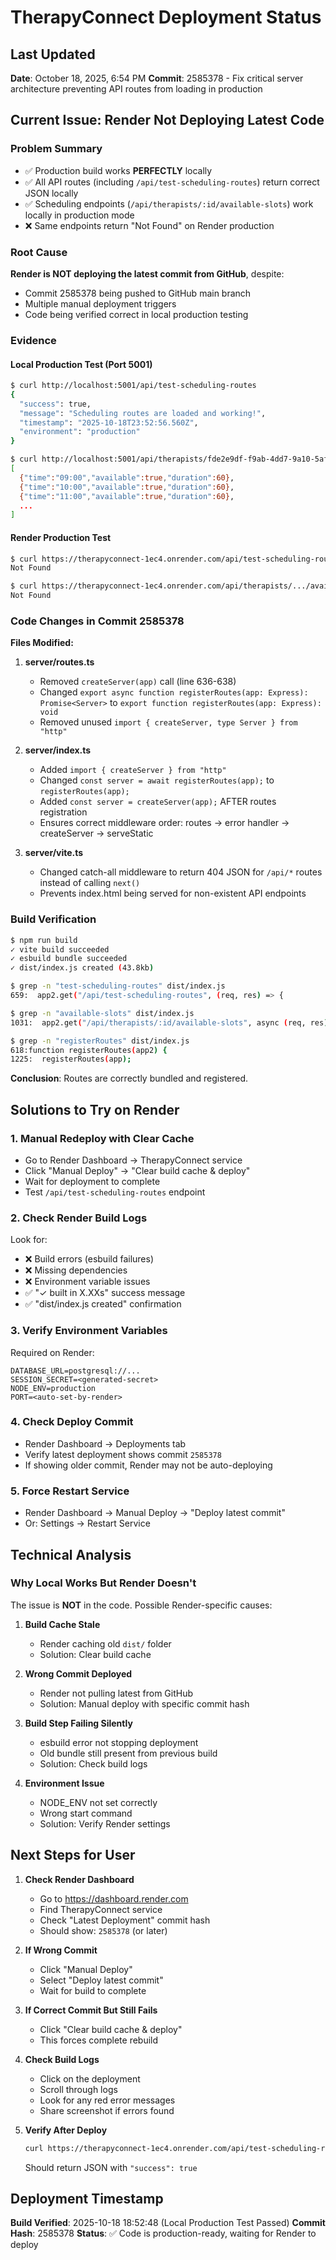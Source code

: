 # TherapyConnect Deployment Status

## Last Updated
**Date**: October 18, 2025, 6:54 PM
**Commit**: 2585378 - Fix critical server architecture preventing API routes from loading in production

## Current Issue: Render Not Deploying Latest Code

### Problem Summary
- ✅ Production build works **PERFECTLY** locally
- ✅ All API routes (including `/api/test-scheduling-routes`) return correct JSON locally
- ✅ Scheduling endpoints (`/api/therapists/:id/available-slots`) work locally in production mode
- ❌ Same endpoints return "Not Found" on Render production

### Root Cause
**Render is NOT deploying the latest commit from GitHub**, despite:
- Commit 2585378 being pushed to GitHub main branch
- Multiple manual deployment triggers
- Code being verified correct in local production testing

### Evidence

#### Local Production Test (Port 5001)
```bash
$ curl http://localhost:5001/api/test-scheduling-routes
{
  "success": true,
  "message": "Scheduling routes are loaded and working!",
  "timestamp": "2025-10-18T23:52:56.560Z",
  "environment": "production"
}

$ curl http://localhost:5001/api/therapists/fde2e9df-f9ab-4dd7-9a10-5af22553bd73/available-slots?date=2025-10-21
[
  {"time":"09:00","available":true,"duration":60},
  {"time":"10:00","available":true,"duration":60},
  {"time":"11:00","available":true,"duration":60},
  ...
]
```

#### Render Production Test
```bash
$ curl https://therapyconnect-1ec4.onrender.com/api/test-scheduling-routes
Not Found

$ curl https://therapyconnect-1ec4.onrender.com/api/therapists/.../available-slots?date=2025-10-21
Not Found
```

### Code Changes in Commit 2585378

**Files Modified:**
1. **server/routes.ts**
   - Removed `createServer(app)` call (line 636-638)
   - Changed `export async function registerRoutes(app: Express): Promise<Server>` to `export function registerRoutes(app: Express): void`
   - Removed unused `import { createServer, type Server } from "http"`

2. **server/index.ts**
   - Added `import { createServer } from "http"`
   - Changed `const server = await registerRoutes(app);` to `registerRoutes(app);`
   - Added `const server = createServer(app);` AFTER routes registration
   - Ensures correct middleware order: routes → error handler → createServer → serveStatic

3. **server/vite.ts**
   - Changed catch-all middleware to return 404 JSON for `/api/*` routes instead of calling `next()`
   - Prevents index.html being served for non-existent API endpoints

### Build Verification
```bash
$ npm run build
✓ vite build succeeded
✓ esbuild bundle succeeded
✓ dist/index.js created (43.8kb)

$ grep -n "test-scheduling-routes" dist/index.js
659:  app2.get("/api/test-scheduling-routes", (req, res) => {

$ grep -n "available-slots" dist/index.js
1031:  app2.get("/api/therapists/:id/available-slots", async (req, res) => {

$ grep -n "registerRoutes" dist/index.js
618:function registerRoutes(app2) {
1225:  registerRoutes(app);
```

**Conclusion**: Routes are correctly bundled and registered.

## Solutions to Try on Render

### 1. Manual Redeploy with Clear Cache
- Go to Render Dashboard → TherapyConnect service
- Click "Manual Deploy" → "Clear build cache & deploy"
- Wait for deployment to complete
- Test `/api/test-scheduling-routes` endpoint

### 2. Check Render Build Logs
Look for:
- ❌ Build errors (esbuild failures)
- ❌ Missing dependencies
- ❌ Environment variable issues
- ✅ "✓ built in X.XXs" success message
- ✅ "dist/index.js created" confirmation

### 3. Verify Environment Variables
Required on Render:
```env
DATABASE_URL=postgresql://...
SESSION_SECRET=<generated-secret>
NODE_ENV=production
PORT=<auto-set-by-render>
```

### 4. Check Deploy Commit
- Render Dashboard → Deployments tab
- Verify latest deployment shows commit `2585378`
- If showing older commit, Render may not be auto-deploying

### 5. Force Restart Service
- Render Dashboard → Manual Deploy → "Deploy latest commit"
- Or: Settings → Restart Service

## Technical Analysis

### Why Local Works But Render Doesn't

The issue is **NOT** in the code. Possible Render-specific causes:

1. **Build Cache Stale**
   - Render caching old `dist/` folder
   - Solution: Clear build cache

2. **Wrong Commit Deployed**
   - Render not pulling latest from GitHub
   - Solution: Manual deploy with specific commit hash

3. **Build Step Failing Silently**
   - esbuild error not stopping deployment
   - Old bundle still present from previous build
   - Solution: Check build logs

4. **Environment Issue**
   - NODE_ENV not set correctly
   - Wrong start command
   - Solution: Verify Render settings

## Next Steps for User

1. **Check Render Dashboard**
   - Go to https://dashboard.render.com
   - Find TherapyConnect service
   - Check "Latest Deployment" commit hash
   - Should show: `2585378` (or later)

2. **If Wrong Commit**
   - Click "Manual Deploy"
   - Select "Deploy latest commit"
   - Wait for build to complete

3. **If Correct Commit But Still Fails**
   - Click "Clear build cache & deploy"
   - This forces complete rebuild

4. **Check Build Logs**
   - Click on the deployment
   - Scroll through logs
   - Look for any red error messages
   - Share screenshot if errors found

5. **Verify After Deploy**
   ```bash
   curl https://therapyconnect-1ec4.onrender.com/api/test-scheduling-routes
   ```
   Should return JSON with `"success": true`

## Deployment Timestamp
**Build Verified**: 2025-10-18 18:52:48 (Local Production Test Passed)
**Commit Hash**: 2585378
**Status**: ✅ Code is production-ready, waiting for Render to deploy
